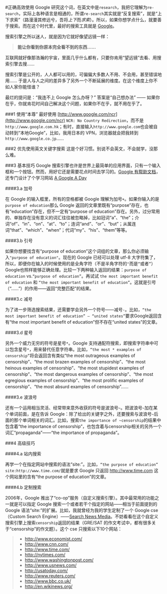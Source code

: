 #正确高效使用 Google
研究这个词，在英文中是```research```，我把它理解为```re-search```，实际上各种语言是相通的，所谓```re-search```其实就是“反复搜索”，就是“上下求索”（路漫漫其修远兮，吾将*上下*而*求索*）。所以，如果你想学点什么，就要善于搜索。而在这个时代里，最好的搜索工具就是 [Google](http://www.google.com)。

搜索引擎之所以迷人，就是因为它就好像望远镜一样：

> **能让你看到你原本完全看不到的东西……**

互联网就好像那浩瀚的宇宙，里面几乎什么都有，只要你肯用“望远镜”去看、用搜索引擎去搜…… 

搜索引擎是公开的，人人都可以用的，可偏偏大多数人不用、不会用，甚至错误地用…… 于是人与人之间的差异多了另外一个不断延展的维度。在这个维度上你不如人家你能怪谁？

最烂的提问是：“我连不上 Google 怎么办呀？” 答案是“自己想办法” —— 如果你在乎，你就肯花时间自己解决这个问题，如果你不在乎，就不用在乎了。


###1 使用“本尊”
最好使用 [http://www.google.com/ncr](http://www.google.com/ncr) ```NCR: No Country Redirection```，而不是```http://www.google.com.hk```；有时，直接输入```http://www.google.com```也会被自动转到“本地Google”，比如，我用日本的 VPN，浏览器就会把我转到```http://www.google.co.jp```……

###2 优先使用英文关键字搜索
这是个好习惯。别说不会英文，不会就学，没那么难。

###3 基本技巧
Google 搜索引擎也许是世界上最简单的应用界面，只有一个输入框和一个按钮。然而，用好它还是需要花点时间去学习的。[Google 有帮助文档](http://support.google.com/websearch/?hl=en)，还专门设计了个学习网站 [A Google A Day](http://www.agoogleaday.com)

####3.a 加号

在 Google 的输入框里，所有的空格都被 Google 理解为加号```+```。如果你输入的是 ```purpose of education```那么 Google 返回的文章里既有“purpose”存在，也有“education”存在，但不一定有“purpose of education”存在。另外，过分常用的、单独存在没有意义的词汇往往被忽略掉，比如冠词“a”、“the”；介词“of”、“in”、“on”、“at”、“to”；连词“and”、“or”、“but”；从属连词“that”、“which”、“when”；代词“my”、“his”、“them”等等。

####3.b 引号

如果你想要找含有“purpose of education”这个词组的文章，那么你必须输入```"purpose of education"```。现在的 Google 已经可以处理 utf-8 大字符集了，所以，即便你在输入的时候使用的是全角字符（不是半角字符的```"```而是```“```或者```”```）Google也照样能够正确处理。比较一下两种输入返回的结果：```purpose of education``` vs.```“purpose of education”```。再试试 ```the most important benefit of education``` 和 ```“the most important benefit of education”```。这就是引号（“……”）的作用——返回“完整匹配”的结果。

####3.c 减号

为了进一步筛选搜索结果，还需要学会另外一个符号——减号```-```。比如，```“the most important benefit of education” – “united states”```要求Google返回含有“the most important benefit of education”但不存在“united states”的文章。

####3.d 星号

另外一个威力无穷的符号是星号```*```。Google 支持通配符搜索，即搜索字符串中可以包含星号```*```，用来替代任意字符串。比如，```“the most * examples of censorship”```将会返回含有类似“the most outrageous examples of censorship”、“the most brazen examples of censorship”、“the most heinous examples of censorship”、“the most stupidest examples of censorship”、“the most dangerous examples of censorship”、“the most egregious examples of censorship”、“the most prolific examples of censorship”、“the most absurd examples of censorship”……

####3.e 波浪号

还有一个运用相当灵活、经常带来意外收获的符号是波浪号```~```。把波浪号```~```加在某个单词前面，是在告诉 Google：除了给出的关键字之外，还要搜索与波浪号```~```后面的那个单词相关的词汇。比如，搜索```the importance of ~censorship```的结果中包含着“the importance of censorship”，也包含着与censorship相关的另外一个词汇“propaganda”——“the importance of propaganda”。

###4 高级技巧

####4.a 站内搜索

再学一个在指定网站中搜索的语法“site:”。比如，```“the purpose of education” site:http://www.time.com/```就是要求 Google 只返回 <http://www.time.com> 这个网站里的含有“the purpose of education”的文章。

####4.b 定制搜索

2006年，Google 推出了“co-op”服务（自定义搜索引擎）。其中最常用的功能之一就是可以指定 Google 搜索一个或者若干个指定的网站——相当于前面提到的 Google 语法“site:”的扩展。比如，我就曾经为我的学生定制了一个 Google cse（Custom Search Engine）——[Search News Media](http://www.google.com/coop/cse?cx=017195234153172777936:rprimc6muy0)。不妨看看在这个自定义搜索引擎上搜索```censorship```返回的结果（GRE/SAT 的作文考试中，都有很多关于“censorship”的作文题）。这个 cse 只搜索以下10个网站：

> * http://www.economist.com/
> * http://www.cnn.com/
> * http://www.time.com/
> * http://nytimes.com/
> * http://www.washingtonpost.com/
> * http://www.usnews.com/
> * http://usatoday.com/
> * http://www.reuters.com/
> * http://www.bbc.co.uk/
> * http://en.wikinews.org/
